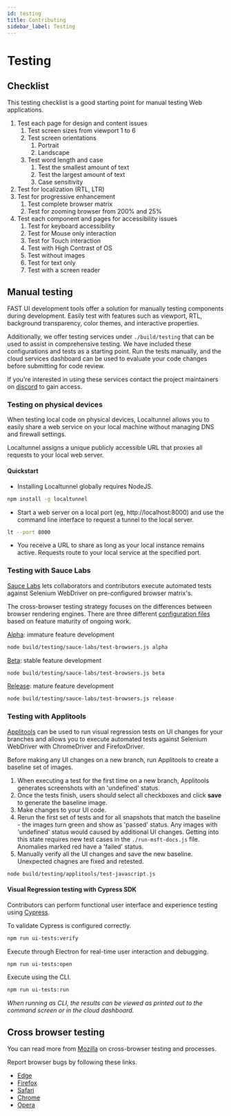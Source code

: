 ```yaml
---
id: testing
title: Contributing
sidebar_label: Testing
---
```


# Testing

## Checklist
This testing checklist is a good starting point for manual testing Web applications.

1. Test each page for design and content issues
    1. Test screen sizes from viewport 1 to 6
    2. Test screen orientations
       1. Portrait
       2. Landscape
    3. Test word length and case
        1. Test the smallest amount of text
        2. Test the largest amount of text
        3. Case sensitivity
2. Test for localization (RTL, LTR)
3. Test for progressive enhancement
    1. Test complete browser matrix
    2. Test for zooming browser from 200% and 25%
4. Test each component and pages for accessibility issues
    1. Test for keyboard accessibility
    2. Test for Mouse only interaction
    3. Test for Touch interaction
    4. Test with High Contrast of OS
    5. Test without images
    6. Test for text only
    7. Test with a screen reader

## Manual testing

FAST UI development tools offer a solution for manually testing components during development. Easily test with features such as viewport, RTL, background transparency, color themes, and interactive properties.

Additionally, we offer testing services under `./build/testing` that can be used to assist in comprehensive testing. We have included these configurations and tests as a starting point. Run the tests manually, and the cloud services dashboard can be used to evaluate your code changes before submitting for code review.

If you're interested in using these services contact the project maintainers on [discord](https://discord.gg/FcSNfg4) to gain access.

### Testing on physical devices
When testing local code on physical devices, Localtunnel allows you to easily share a web service on your local machine without managing DNS and firewall settings.

Localtunnel assigns a unique publicly accessible URL that proxies all requests to your local web server.

#### Quickstart

* Installing Localtunnel globally requires NodeJS.

```bash
npm install -g localtunnel
```

* Start a web server on a local port (eg, http://localhost:8000) and use the command line interface to request a tunnel to the local server.

```bash
lt --port 8000
```

* You receive a URL to share as long as your local instance remains active. Requests route to your local service at the specified port.

### Testing with Sauce Labs

[Sauce Labs](https://saucelabs.com/beta/dashboard/builds) lets collaborators and contributors execute automated tests against Selenium WebDriver on pre-configured browser matrix's.

The cross-browser testing strategy focuses on the differences between browser rendering engines. There are three different [configuration files](https://github.com/Microsoft/fast-dna/tree/master/build/testing) based on feature maturity of ongoing work.

[Alpha](https://github.com/Microsoft/fast-dna/blob/master/build/testing/config-browsers.alpha.js): immature feature development

```bash
node build/testing/sauce-labs/test-browsers.js alpha
```

[Beta](https://github.com/Microsoft/fast-dna/blob/master/build/testing/config-browsers.beta.js): stable feature development

```bash
node build/testing/sauce-labs/test-browsers.js beta
```

[Release](https://github.com/Microsoft/fast-dna/blob/master/build/testing/config-browsers.release.js): mature feature development

```bash
node build/testing/sauce-labs/test-browsers.js release
```

### Testing with Applitools

[Applitools](https://eyes.applitools.com/) can be used to run visual regression tests on UI changes for your branches and allows you to execute automated tests against Selenium WebDriver with ChromeDriver and FirefoxDriver.

Before making any UI changes on a new branch, run Applitools to create a baseline set of images.

1. When executing a test for the first time on a new branch, Applitools generates screenshots with an 'undefined' status.
2. Once the tests finish, users should select all checkboxes and click **save** to generate the baseline image.
3. Make changes to your UI code.
4. Rerun the first set of tests and for all snapshots that match the baseline - the images turn green and show as 'passed' status. Any images with 'undefined' status would caused by additional UI changes. Getting into this state requires new test cases in the `./run-msft-docs.js` file.  Anomalies marked red have a 'failed' status.
5. Manually verify all the UI changes and save the new baseline. Unexpected chagnes are fixed and retested.

```bash
node build/testing/applitools/test-javascript.js
```

#### Visual Regression testing with Cypress SDK

Contributors can perform functional user interface and experience testing using [Cypress](https://www.cypress.io/).

To validate Cypress is configured correctly.

```bash
npm run ui-tests:verify
```

Execute through Electron for real-time user interaction and debugging.

```bash
npm run ui-tests:open
```

Execute using the CLI.

```bash
npm run ui-tests:run
```

_When running as CLI, the results can be viewed as printed out to the command screen or in the cloud dashboard._

## Cross browser testing

You can read more from [Mozilla](https://developer.mozilla.org/en-US/docs/Learn/Tools_and_testing/Cross_browser_testing/Introduction) on cross-browser testing and processes.

Report browser bugs by following these links.

+ [Edge](https://developer.microsoft.com/en-us/microsoft-edge/platform/issues/)
+ [Firefox](https://bugzilla.mozilla.org/)
+ [Safari](https://bugs.webkit.org/)
+ [Chrome](https://bugs.chromium.org/p/chromium/issues/list)
+ [Opera](https://bugs.opera.com/wizard/desktop)

